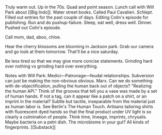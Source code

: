 Truly warm out. Up in the 70s. Quad and point season. Lunch call with Will Park about [[Big Indo]]. Water street books. Called Paul Cavalieri. *Schlept.* Filled out entries for the past couple of days. Editing Colin's episode for publishing. Run and do pushup-failure. Sleep, eat well, dress well. Dinner. Pushed out Colin's episode.

Call mom, dad, aboo, chloe.

Hear the cherry blossoms are blooming in Jackson park. Grab our camera and go look at them tomorrow. That'll be a nice saturday.

Be less tired so that we may give more concise statements.
Grinding hard over nothing vs grinding hard over everything.

Notes with Will Park:
Medici—Patronage—feudal relationships. Subversion can just be making the non-obvious obvious. Marx. Can we do something with de-objectification, pulling the human back out of objects? "Realizing the human API." Think of the grooves that tell you a vase was made by a set of human hands. If not a tag, can it appear like a patch on a shirt, or an imprint in the material? Subtle but tactile, inseparable from the material just as human labor is. See Berlin's The Human Touch. Artisans tailoring shirts with fluorescent dyed hands so that the final product under UV light is so clearly a culmination of people. Think time, lineage, imprints, chrysalis. Maybe bacteria on a petri dish. The microbiome in your gut? All kinds of fingerprints. [[Substack]]
